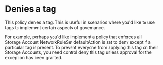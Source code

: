 # Denies a tag

This policy denies a tag. This is useful in scenarios where you'd like to use tags to implement certain aspects of governance.

For example, perhaps you'd like implement a policy that enforces all Storage Account NetworkRuleSet defaultAction is set to deny except if a particular tag is present. To prevent everyone from applying this tag on their Storage Accounts, you need control deny this tag unless approval for the exception has been granted.